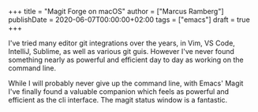 +++
title = "Magit Forge on macOS"
author = ["Marcus Ramberg"]
publishDate = 2020-06-07T00:00:00+02:00
tags = ["emacs"]
draft = true
+++

I've tried many editor git integrations over the years, in Vim, VS Code, IntelliJ, Sublime, as well as various git guis. However I've never found something nearly as powerful and efficient day to day as working on the command line.

While I will probably never give up the command line, with Emacs' Magit I've finally found a valuable companion which feels as powerful and efficient as the cli interface. The magit status window is a fantastic.
